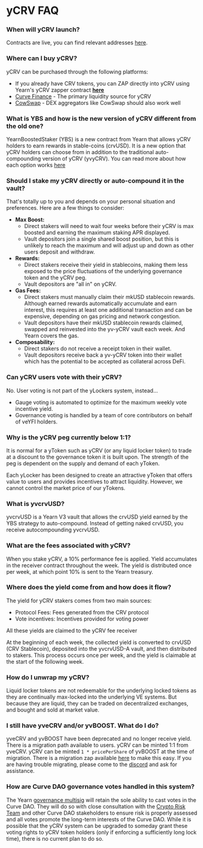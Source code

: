 # yCRV FAQ

<!-- markdownlint-disable MD001 -->
### When will yCRV launch?

Contracts are live, you can find relevant addresses [here](/getting-started/products/ylockers/ycrv/overview#addresses).

### Where can I buy yCRV?

yCRV can be purchased through the following platforms:

* If you already have CRV tokens, you can ZAP directly into yCRV using Yearn's yCRV zapper contract [**here**](https://yCRV.yearn.fi/app/get)
* [Curve Finance](https://curve.fi/#/ethereum/swap?from=0xeeeeeeeeeeeeeeeeeeeeeeeeeeeeeeeeeeeeeeee&to=0xfcc5c47be19d06bf83eb04298b026f81069ff65b) - The primary liquidity source for yCRV
* [CowSwap](https://swap.cow.fi/#/1/swap/ETH/YCRV) - DEX aggregators like CowSwap should also work well

### What is YBS and how is the new version of yCRV different from the old one?

YearnBoostedStaker (YBS) is a new contract from Yearn that allows yCRV holders to earn rewards in stable-coins (crvUSD). It is a new option that yCRV holders can choose from in addition to the traditional auto-compounding version of yCRV (yvyCRV). You can read more about how each option works [here](../overview.md#ylocker-products)

### Should I stake my yCRV directly or auto-compound it in the vault?

That's totally up to you and depends on your personal situation and preferences. Here are a few things to consider:

* **Max Boost:**
  * Direct stakers will need to wait four weeks before their yCRV is max boosted and earning the maximum staking APR displayed.
  * Vault depositors join a single shared boost position, but this is unlikely to reach the maximum and will adjust up and down as other users deposit and withdraw.
* **Rewards:**
  * Direct stakers receive their yield in stablecoins, making them less exposed to the price fluctuations of the underlying governance token and the yCRV peg.
  * Vault depositors are "all in" on yCRV.
* **Gas Fees:**
  * Direct stakers must manually claim their mkUSD stablecoin rewards. Although earned rewards automatically accumulate and earn interest, this requires at least one additional transaction and can be expensive, depending on gas pricing and network congestion.
  * Vault depositors have their mkUSD stablecoin rewards claimed, swapped and reinvested into the yv-yCRV vault each week. And Yearn covers the gas.
* **Composability:**
  * Direct stakers do not receive a receipt token in their wallet.
  * Vault depositors receive back a yv-yCRV token into their wallet which has the potential to be accepted as collateral across DeFi.

### Can yCRV users vote with their yCRV?

No. User voting is not part of the yLockers system, instead...

* Gauge voting is automated to optimize for the maximum weekly vote incentive yield.
* Governance voting is handled by a team of core contributors on behalf of veYFI holders.

### Why is the yCRV peg currently below 1:1?

It is normal for a yToken such as yCRV (or any liquid locker token) to trade at a discount to the governance token it is built upon. The strength of the peg is dependent on the supply and demand of each yToken.

Each yLocker has been designed to create an attractive yToken that offers value to users and provides incentives to attract liquidity. However, we cannot control the market price of our yTokens.

### What is yvcrvUSD?

yvcrvUSD is a Yearn V3 vault that allows the crvUSD yield earned by the YBS strategy to auto-compound. Instead of getting naked crvUSD, you receive autocompounding yvcrvUSD.

### What are the fees associated with yCRV?

When you stake yCRV, a 10% performance fee is applied. Yield accumulates in the receiver contract throughout the week. The yield is distributed once per week, at which point 10% is sent to the Yearn treasury.

### Where does the yield come from and how does it flow?

The yield for yCRV stakers comes from two main sources:

* Protocol Fees: Fees generated from the CRV protocol
* Vote incentives: Incentives provided for voting power

All these yields are claimed to the yCRV fee receiver

At the beginning of each week, the collected yield is converted to crvUSD (CRV Stablecoin), deposited into the yvcrvUSD-A vault, and then distributed to stakers. This process occurs once per week, and the yield is claimable at the start of the following week.

### How do I unwrap my yCRV?

Liquid locker tokens are not redeemable for the underlying locked tokens as they are continually max-locked into the underlying VE systems. But because they are liquid, they can be traded on decentralized exchanges, and bought and sold at market value.

### I still have yveCRV and/or yvBOOST. What do I do?

yveCRV and yvBOOST have been deprecated and no longer receive yield. There is a migration path available to users. yCRV can be minted 1:1 from yveCRV. yCRV can be minted `1 * pricePerShare` of yvBOOST at the time of migration. There is a migration zap available [here](https://ycrv.yearn.fi/app/get) to make this easy. If you are having trouble migrating, please come to the [discord](https://discord.gg/yearn) and ask for assistance.

### How are Curve DAO governance votes handled in this system?

The Yearn [governance multisig](https://etherscan.io/address/0xfeb4acf3df3cdea7399794d0869ef76a6efaff52) will retain the sole ability to cast votes in the Curve DAO. They will do so with close consultation with the [Crypto Risk Team](https://twitter.com/cryptorisksteam) and other Curve DAO stakeholders to ensure risk is properly assessed and all votes promote the long-term interests of the Curve DAO. While it is possible that the yCRV system can be upgraded to someday grant these voting rights to yCRV token holders (only if enforcing a sufficiently long lock time), there is no current plan to do so.
